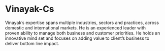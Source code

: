 # Vinayak-Cs
Vinayak’s expertise spans multiple industries, sectors and practices, across domestic and international markets. He is an experienced leader with proven ability to manage both business and customer priorities. He holds an innovative mind set and focuses on adding value to client’s business to deliver bottom line impact.

